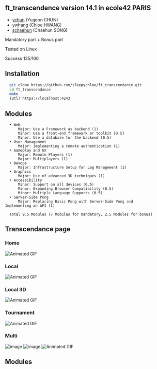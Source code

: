 ## ft_transcendence version 14.1 in ecole42 PARIS
- [ychun](https://profile.intra.42.fr/users/ychun) (Yugeon CHUN)
- [ywhang](https://profile.intra.42.fr/users/yhwang) (Chloe HWANG)
- [schaehun](https://profile.intra.42.fr/users/schaehun) (Chaehun SONG)

Mandatory part + Bonus part

Tested on Linux

Success 125/100


## Installation

```bash
  git clone https://github.com/sleepychloe/ft_transcendance.git
  cd ft_transcendance
  make
  (utl) https://localhost:4243
```


## Modules

```
  • Web
      Major: Use a Framework as backend (1)
      Minor: Use a front-end framework or toolkit (0.5)
      Minor: Use a database for the backend (0.5)
  • User Management
      Major: Implementing a remote authentication (1)
  • Gameplay and UX
      Major: Remote Players (1)
      Major: Multiplayers (1)
  • Devops
      Major: Infrastructure Setup for Log Management (1)
  • Graphics
      Major: Use of advanced 3D techniques (1)
  • Accessibility
      Minor: Support on all devices (0.5)
      Minor: Expanding Browser Compatibility (0.5)
      Minor: Multiple Language Supports (0.5)
  • Server-Side Pong
      Major: Replacing Basic Pong with Server-Side Pong and Implementing an API (1)

  Total 9.5 Modules (7 Modules for mandatory, 2.5 Modules for bonus)
```


## Transcendance page

### Home
![Animated GIF](https://github.com/sleepychloe/ft_transcendance/blob/main/img/ft_transcendance/home.gif)


### Local
![Animated GIF](https://github.com/sleepychloe/ft_transcendance/blob/main/img/ft_transcendance/local.gif)


### Local 3D
![Animated GIF](https://github.com/sleepychloe/ft_transcendance/blob/main/img/ft_transcendance/local_3d.gif)


### Tournament
![Animated GIF](https://github.com/sleepychloe/ft_transcendance/blob/main/img/ft_transcendance/tournament.gif)


### Multi
![image](https://github.com/sleepychloe/ft_transcendance/assets/78352910/9deaede6-0982-4e68-974a-0472c5b47e14)
![image](https://github.com/sleepychloe/ft_transcendance/assets/78352910/b70c79a9-da2c-4d6a-adf9-d7bb7a6d7d3e)
![Animated GIF](https://github.com/sleepychloe/ft_transcendance/blob/main/img/ft_transcendance/multi_3.gif)



## Modules


